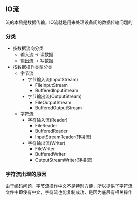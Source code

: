 ## IO流
流的本质是数据传输，IO流就是用来处理设备间的数据传输问题的
### 分类
* 按数据流向分类
    * 输入流 -> 读数据
    * 输出流 -> 写数据
* 按数据操作类型分类
    * 字节流
        * 字节输入流(InputStream)
            * FileInputStream
            * BufferedInputStream
        * 字节输出流(OutputStream)
            * FileOutputStream
            * BufferedOutputStream
    * 字符流
        * 字符输入流(Reader)
            * FileReader
            * BufferedReader
            * InputStreamReader(转换流)
        * 字符输出流(Writer)
            * FileWriter
            * BufferedWriter
            * OutputStreamWriter(转换流)
### 字符流出现的原因
由于编码问题，字节流操作中文不是特别方便，所以提供了字符流  
文件中即使有中文，字符流也能复制成功，是因为底层有相关操作